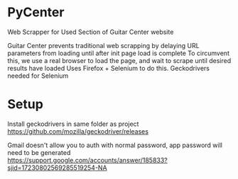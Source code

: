 # PyCenter

Web Scrapper for Used Section of Guitar Center website

Guitar Center prevents traditional web scrapping by delaying URL parameters from loading until after init page load is complete
To circumvent this, we use a real browser to load the page, and wait to scrape until desired results have loaded
Uses Firefox + Selenium to do this. Geckodrivers needed for Selenium


# Setup
Install geckodrivers in same folder as project
https://github.com/mozilla/geckodriver/releases

Gmail doesn't allow you to auth with normal password, app password will need to be generated
https://support.google.com/accounts/answer/185833?sjid=17230802569285519254-NA
